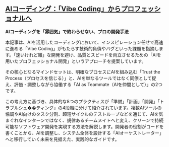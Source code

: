 ## [AIコーディング：「Vibe Coding」からプロフェッショナルへ](https://techblog.lycorp.co.jp/ja/20250626a)

**AIコーディングを「雰囲気」で終わらせない、プロの開発手法**

本記事は、AIを活用したコーディングにおいて、インスピレーション任せで高速に進める「Vibe Coding」がもたらす技術的負債やバグといった課題を指摘します。「速いけれど雑」な開発を避け、品質とスピードを両立させるための「AIを用いたプロフェッショナル開発」というアプローチを提案しています。

その核心となるマインドセットは、明確なプロセスにAIを組み込む「Trust the Process（プロセスを信じる）」と、AIを単なるツールではなく同僚として捉え、評価・調整しながら協働する「AI as Teammate（AIを仲間として）」の2つです。

この考え方に基づき、具体的な8つのプラクティスが「準備」「計画」「開発」「トラブルシュ��ティング」の4段階に分けて紹介されています。複数AIツールの協調やAI向けのタスク分割、超短サイクルのテストループなどを通じて、AIを気まぐれなインターンではなく、規律あるチームメイトへと変え、クリーンで持続可能なソフトウェア開発を実現する方法を解説します。開発者の役割がコードを書くことから、AIを調整し、システム全体を設計する「AIオーケストレーター」へと移行していく未来を見据えた、実践的なガイドです。